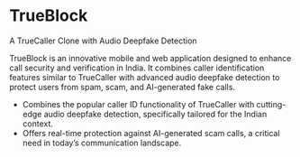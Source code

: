 # TrueBlock 

A TrueCaller Clone with Audio Deepfake Detection

TrueBlock is an innovative mobile and web application designed to enhance call security and verification in India. It combines caller identification features similar to TrueCaller with advanced audio deepfake detection to protect users from spam, scam, and AI-generated fake calls.
- Combines the popular caller ID functionality of TrueCaller with cutting-edge audio deepfake detection, specifically tailored for the Indian context.
- Offers real-time protection against AI-generated scam calls, a critical need in today’s communication landscape.
